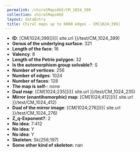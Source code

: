 ```yaml
--- 
 permalink: /chiralMaps6kE/CM_1024_399 
 collection: chiralMaps6kE
 layout: dataEntry
 title: Chiral maps up to 6000 edges - CM[1024;399]
---
```


- **ID**: [CM[1024;399]]({{ site.url }}/test/CM_1024_399)
- **Genus of the underlying surface**: 321
- **Length of the face**: 16
- **Valency**: 8
- **Length of the Petrie polygon**: 32
- **Is the automorphism group solvable?**: S
- **Number of vertices**: 256
- **Number of edges**: 1024
- **Number of faces**: 128
- **The map is self-**: none
- **Dual map**: [CM[1024;235]]({{ site.url }}/test/CM_1024_235)
- **Mirror (enantihomorphic) map**: [CM[1024;412]]({{ site.url }}/test/CM_1024_412)
- **Dual of the mirror image**: [CM[1024;276]]({{ site.url }}/test/CM_1024_276)
- **Z_q-Exponent?**: 2
- **No idea**:  7:412
- **No idea**: Y
- **No idea**: Y
- **Skeleton**: Sk(256;197)
- **Some other kind of skeleton**: nan
